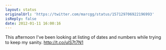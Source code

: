 ```yaml
---
layout: status
originalUrl: 'https://twitter.com/marcgg/status/157129706922196993'
isReply: false
date: 2012-01-11 16:00:16
---
```


This afternoon I've been looking at listing of dates and numbers while trying to keep my sanity.  http://t.co/ulS7t7N1
